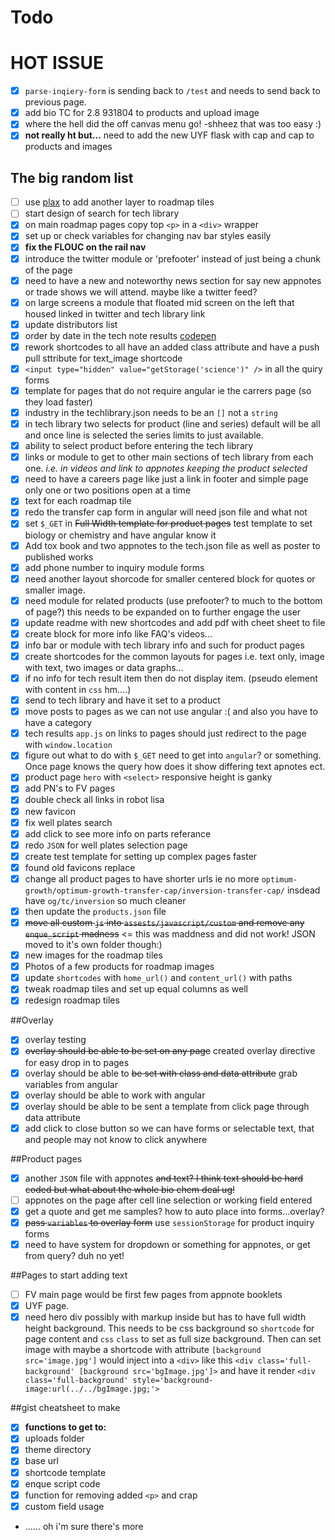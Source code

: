 Todo
====

# HOT ISSUE
- [x] `parse-inqiery-form` is sending back to `/test` and needs to send back to previous page. 
- [x] add bio TC for 2.8 931804 to products and upload image
- [x] where the hell did the off canvas menu go! -shheez that was too easy :)
- [x] **not really ht but...** need to add the new UYF flask with cap and cap to products and images

## The big random list
- [ ] use [plax](https://github.com/danferth/plax) to add another layer to roadmap tiles
- [ ] start design of search for tech library
- [x] on main roadmap pages copy top `<p>` in a `<div>` wrapper
- [x] set up or check variables for changing nav bar styles easily
- [x] **fix the FLOUC on the rail nav**
- [x] introduce the twitter module or 'prefooter' instead of just being a chunk of the page
- [x] need to have a new and noteworthy news section for say new appnotes or trade shows we will attend. maybe like a twitter feed?
- [x] on large screens a module that floated mid screen on the left that housed linked in twitter and tech library link
- [x] update distributors list
- [x] order by date in the tech note results [codepen](https://codepen.io/danferth/pen/8eb2fb19f2dd022b9330337076dab685?#)
- [x] rework shortcodes to all have an added class attribute and have a push pull sttribute for text_image shortcode
- [x] `<input type="hidden" value="getStorage('science')" />` in all the quiry forms
- [x] template for pages that do not require angular ie the carrers page (so they load faster)
- [x] industry in the techlibrary.json needs to be an `[]` not a `string`
- [x] in tech library two selects for product (line and series) default will be all and once line is selected the series limits to just available.
- [x] ability to select product before entering the tech library
- [x] links or module to get to other main sections of tech library from each one. *i.e. in videos and link to appnotes keeping the product selected*
- [x] need to have a careers page like just a link in footer and simple page only one or two positions open at a time
- [x] text for each roadmap tile
- [x] redo the transfer cap form in angular will need json file and what not
- [x] set `$_GET` in ~~Full Width template for product pages~~ test template to set biology or chemistry and have angular know it
- [x] Add tox book and two appnotes to the tech.json file as well as poster to published works
- [x] add phone number to inquiry module forms
- [x] need another layout shorcode for smaller centered block for quotes or smaller image.
- [x] need module for related products (use prefooter? to much to the bottom of page?) this needs to be expanded on to further engage the user
- [x] update readme with new shortcodes and add pdf with cheet sheet to file
- [x] create block for more info like FAQ's videos...
- [x] info bar or module with tech library info and such for product pages
- [x] create shortcodes for the common layouts for pages i.e. text only, image with text, two images or data graphs...
- [x] if no info for tech result item then do not display item. (pseudo element with content in `css` hm....)
- [x] send to tech library and have it set to a product
- [x] move posts to pages as we can not use angular :( and also you have to have a category
- [x] tech results `app.js` on links to pages should just redirect to the page with `window.location`
- [x] figure out what to do with `$_GET` need to get into `angular`? or something.  Once page knows the query how does it show differing text apnotes ect.
- [x] product page `hero` with `<select>` responsive height is ganky
- [x] add PN's to FV pages
- [x] double check all links in robot lisa
- [x] new favicon
- [x] fix well plates search
- [x] add click to see more info on parts referance
- [x] redo `JSON` for well plates selection page
- [x] create test template for setting up complex pages faster
- [x] found old favicons replace
- [x] change all product pages to have shorter urls ie no more `optimum-growth/optimum-growth-transfer-cap/inversion-transfer-cap/`  insdead have `og/tc/inversion` so much cleaner
- [x] then update the `products.json` file
- [x] ~~move all custom `js` into `assests/javascript/custom` and remove any `enque_script` madness~~ <= this was maddness and did not work! JSON moved to it's own folder though:)
- [x] new images for the roadmap tiles
- [x] Photos of a few products for roadmap images
- [x] update `shortcodes` with `home_url()` and `content_url()` with paths
- [x] tweak roadmap tiles and set up equal columns as well
- [x] redesign roadmap tiles

##Overlay
- [x] overlay testing
- [x] ~~overlay should be able to be set on any page~~ created overlay directive for easy drop in to pages
- [x] overlay should be able to ~~be set with class and data attribute~~ grab variables from angular
- [x] overlay should be able to work with angular
- [x] overlay should be able to be sent a template from click page through data attribute
- [x] add click to close button so we can have forms or selectable text, that and people may not know to click anywhere

##Product pages
- [x] another `JSON` file with appnotes  ~~and text? I think text should be hard coded but what about the whole bio chem deal ug!~~
- [ ] appnotes on the page after cell line selection or working field entered
- [x] get a quote and get me samples? how to auto place into forms...overlay?
- [x] ~~pass `variables` to overlay form~~ use `sessionStorage` for product inquiry forms
- [x] need to have system for dropdown or something for appnotes, or get from query? duh no yet!

##Pages to start adding text
- [ ] FV main page would be first few pages from appnote booklets
- [x] UYF page.
- [x] need hero div possibly with markup inside but has to have full width height background.  This needs to be css background so `shortcode` for page content and `css` `class` to set as full size background.  Then can set image with maybe a shortcode with attribute `[background src='image.jpg']` would inject into a `<div>` like this `<div class='full-background' [background src='bgImage.jpg']>` and have it render `<div class='full-background' style='background-image:url(../../bgImage.jpg;'>`

##gist cheatsheet to make
- [x] **functions to get to:**
- [x] uploads folder
- [x] theme directory
- [x] base url
- [x] shortcode template
- [x] enque script code
- [x] function for removing added `<p>` and crap
- [x] custom field  usage
- ...... oh i'm sure there's more